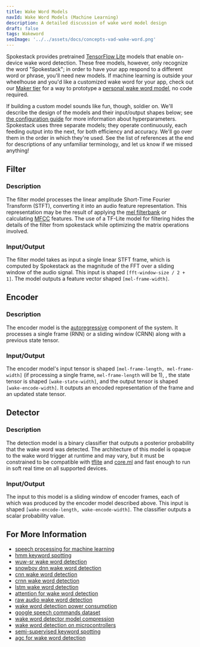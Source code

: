 ```yaml
---
title: Wake Word Models
navId: Wake Word Models (Machine Learning)
description: A detailed discussion of wake word model design
draft: false
tags: Wakeword
seoImage: '../../assets/docs/concepts-vad-wake-word.png'
---
```


Spokestack provides pretrained [TensorFlow Lite](https://www.tensorflow.org/lite) models that enable on-device wake word detection. These free models, however, only recognize the word "Spokestack"; in order to have your app respond to a different word or phrase, you'll need new models. If machine learning is outside your wheelhouse and you'd like a customized wake word for your app, check out our [Maker tier](/account/upgrade) for a way to prototype a [personal wake word model](/blog/what-are-personal-ai-models), no code required.

If building a custom model sounds like fun, though, soldier on. We'll describe the design of the models and their input/output shapes below; see [the configuration guide](pipeline-configuration) for more information about hyperparameters. Spokestack uses three separate models; they operate continuously, each feeding output into the next, for both efficiency and accuracy. We'll go over them in the order in which they're used. See the list of references at the end for descriptions of any unfamiliar terminology, and let us know if we missed anything!

## Filter

### Description

The filter model processes the linear amplitude Short-Time Fourier Transform (STFT), converting it into an audio feature representation. This representation may be the result of applying the [mel filterbank](https://en.wikipedia.org/wiki/Mel_scale) or calculating [MFCC](https://en.wikipedia.org/wiki/Mel-frequency_cepstrum) features. The use of a TF-Lite model for filtering hides the details of the filter from spokestack while optimizing the matrix operations involved.

### Input/Output

The filter model takes as input a single linear STFT frame, which is computed by Spokestack as the magnitude of the FFT over a sliding window of the audio signal. This input is shaped `[fft-window-size / 2 + 1]`. The model outputs a feature vector shaped `[mel-frame-width]`.

## Encoder

### Description

The encoder model is the [autoregressive](https://en.wikipedia.org/wiki/Autoregressive_model) component of the system. It processes a single frame (RNN) or a sliding window (CRNN) along with a previous state tensor.

### Input/Output

The encoder model's input tensor is shaped `[mel-frame-length, mel-frame-width]` (if processing a single frame, `mel-frame-length` will be 1), , the state tensor is shaped `[wake-state-width]`, and the output tensor is shaped `[wake-encode-width]`. It outputs an encoded representation of the frame and an updated state tensor.

## Detector

### Description

The detection model is a binary classifier that outputs a posterior probability that the wake word was detected. The architecture of this model is opaque to the wake word trigger at runtime and may vary, but it must be constrained to be compatible with [tflite](https://www.tensorflow.org/lite/) and [core.ml](https://developer.apple.com/documentation/coreml) and fast enough to run in soft real time on all supported devices.

### Input/Output

The input to this model is a sliding window of encoder frames, each of which was produced by the encoder model described above. This input is shaped `[wake-encode-length, wake-encode-width]`. The classifier outputs a scalar probability value.

## For More Information

- [speech processing for machine learning](https://haythamfayek.com/2016/04/21/speech-processing-for-machine-learning.html)
- [hmm keyword spotting](https://pdfs.semanticscholar.org/5be1/67bb082b32242818b9107fab26070dfcd8d2.pdf)
- [wuw-sr wake word detection](https://pdfs.semanticscholar.org/0b00/efa192ba2b8e87b0ea02330fe1881ed1457d.pdf)
- [snowboy dnn wake word detection](https://static.googleusercontent.com/media/research.google.com/en//pubs/archive/42537.pdf)
- [cnn wake word detection](https://static.googleusercontent.com/media/research.google.com/en//pubs/archive/43969.pdf)
- [crnn wake word detection](https://arxiv.org/pdf/1703.05390.pdf)
- [lstm wake word detection](https://diglib.tugraz.at/download.php?id=582ed1a5e0503&location=browse)
- [attention for wake word detection](https://arxiv.org/pdf/1803.10916.pdf)
- [raw audio wake word detection](https://m.media-amazon.com/images/G/01/amazon.jobs/2017_ASRU_Paper._CB1198675309_.pdf)
- [wake word detection power consumption](https://arxiv.org/pdf/1711.00333.pdf)
- [google speech commands dataset](https://research.googleblog.com/2017/08/launching-speech-commands-dataset.html)
- [wake word detector model compression](https://s3-us-west-2.amazonaws.com/amazon.jobs-public-documents/Model_Compression_applied_to_small-_footprint_keyword_spotting.pdf)
- [wake word detection on microcontrollers](https://arxiv.org/pdf/1711.07128.pdf)
- [semi-supervised keyword spotting](http://cs229.stanford.edu/proj2016/report/Mahmoud-KeywordSpottingInArabicSpeech-report.pdf.pdf)
- [agc for wake word detection](https://static.googleusercontent.com/media/research.google.com/ru//pubs/archive/43289.pdf)
